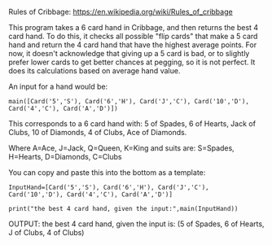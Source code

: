 Rules of Cribbage: https://en.wikipedia.org/wiki/Rules_of_cribbage

This program takes a 6 card hand in Cribbage, and then returns the best 4 card hand.
To do this, it checks all possible "flip cards" that make a 5 card hand and return the 4 card hand that have the highest average points.
For now, it doesn't acknowledge that giving up a 5 card is bad, or to slightly prefer lower cards to get better chances at pegging, so it is not perfect.
It does its calculations based on average hand value.

An input for a hand would be: 
```
main([Card('5','S'), Card('6','H'), Card('J','C'), Card('10','D'), Card('4','C'), Card('A','D')])
```
This corresponds to a 6 card hand with:
5 of Spades,
6 of Hearts,
Jack of Clubs,
10 of Diamonds,
4 of Clubs,
Ace of Diamonds. 


Where A=Ace, J=Jack, Q=Queen, K=King and suits are: S=Spades, H=Hearts, D=Diamonds, C=Clubs

You can copy and paste this into the bottom as a template:              
```
InputHand=[Card('5','S'), Card('6','H'), Card('J','C'), Card('10','D'), Card('4','C'), Card('A','D')] 
```
```
print("the best 4 card hand, given the input:",main(InputHand))
```
OUTPUT: the best 4 card hand, given the input is: (5 of Spades, 6 of Hearts, J of Clubs, 4 of Clubs)
